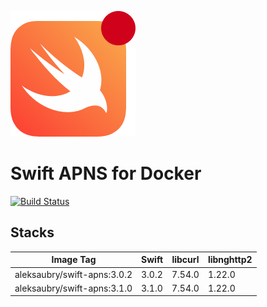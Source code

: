 ![Swift APNS](https://raw.githubusercontent.com/alexaubry/docker-swift-apns/master/.github/apns-logo.png)

# Swift APNS for Docker

[![Build Status](https://travis-ci.org/alexaubry/docker-swift-apns.svg?branch=master)](https://travis-ci.org/alexaubry/docker-swift-apns)

## Stacks

| Image Tag                   | Swift | libcurl | libnghttp2 |
|-----------------------------|-------|---------|------------|
| aleksaubry/swift-apns:3.0.2 | 3.0.2 | 7.54.0  | 1.22.0     |
| aleksaubry/swift-apns:3.1.0 | 3.1.0 | 7.54.0  | 1.22.0     |